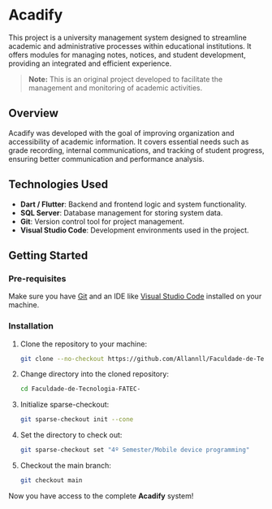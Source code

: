 # Acadify

This project is a university management system designed to streamline academic and administrative processes within educational institutions. It offers modules for managing notes, notices, and student development, providing an integrated and efficient experience.

> **Note:** This is an original project developed to facilitate the management and monitoring of academic activities.

## Overview

Acadify was developed with the goal of improving organization and accessibility of academic information. It covers essential needs such as grade recording, internal communications, and tracking of student progress, ensuring better communication and performance analysis.

## Technologies Used

- **Dart / Flutter**: Backend and frontend logic and system functionality.
- **SQL Server**: Database management for storing system data.
- **Git**: Version control tool for project management.
- **Visual Studio Code**: Development environments used in the project.

## Getting Started

### Pre-requisites

Make sure you have [Git](https://git-scm.com/) and an IDE like [Visual Studio Code](https://code.visualstudio.com/) installed on your machine.

### Installation

1. Clone the repository to your machine:
    ```bash
    git clone --no-checkout https://github.com/Allannll/Faculdade-de-Tecnologia-FATEC-.git
    ```
2. Change directory into the cloned repository:
    ```bash
    cd Faculdade-de-Tecnologia-FATEC-
    ```
3. Initialize sparse-checkout:
    ```bash
    git sparse-checkout init --cone
    ```
4. Set the directory to check out:
    ```bash
    git sparse-checkout set "4º Semester/Mobile device programming"
    ```
5. Checkout the main branch:
    ```bash
    git checkout main
    ```

Now you have access to the complete **Acadify** system!

